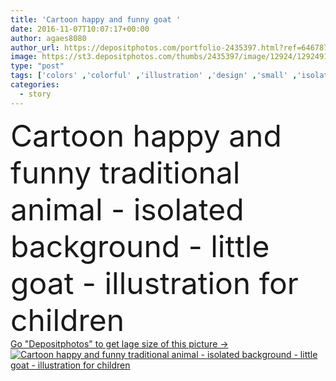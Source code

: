 ```yaml
---
title: 'Cartoon happy and funny goat '
date: 2016-11-07T10:07:17+00:00
author: agaes8080
author_url: https://depositphotos.com/portfolio-2435397.html?ref=64678756
image: https://st3.depositphotos.com/thumbs/2435397/image/12924/129249114/api_thumb_450.jpg?forcejpeg=true
type: "post"
tags: ['colors' ,'colorful' ,'illustration' ,'design' ,'small' ,'isolated' ,'beautiful' ,'happy' ,'art' ,'cheerful' ,'nature' ,'rural' ,'cute' ,'animal' ,'child' ,'little' ,'playful' ,'cartoon' ,'childhood' ,'funny' ,'icon' ,'farm' ,'drawing' ,'joyful' ,'clip' ,'clipart' ,'fairytale' ,'fairy' ,'tale' ,'story' ,'fable' ,'brothers' ,'goat' ,'amusement' ,'goatling' ,'manga' ,'anime' ]
categories: 
  - story
---
```

<div aling="center">
            <font size="60"> Cartoon happy and funny traditional animal - isolated background - little goat - illustration for children</font>   
</div>
<div>
    <a href='https://st3.depositphotos.com/thumbs/2435397/image/12924/129249114/api_thumb_450.jpg?forcejpeg=true?ref=64678756' target=_blank > Go "Depositphotos" to get lage size of this picture ->
        <img href='https://st3.depositphotos.com/thumbs/2435397/image/12924/129249114/api_thumb_450.jpg?forcejpeg=true?ref=64678756' src='https://st3.depositphotos.com/2435397/12924/i/950/depositphotos_129249114-stock-photo-cartoon-happy-and-funny-goat.jpg?forcejpeg=true' alt='Cartoon happy and funny traditional animal - isolated background - little goat - illustration for children' >
    </a>
</div>
